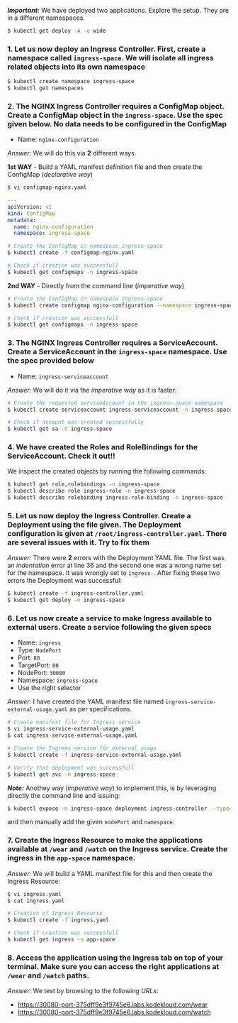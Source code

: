 ***Important:*** We have deployed two applications. Explore the setup. They are in a different namespaces.

```bash
$ kubectl get deploy -A -o wide
```

### 1. Let us now deploy an Ingress Controller. First, create a namespace called `ingress-space`. We will isolate all ingress related objects into its own namespace

```bash
$ kubectl create namespace ingress-space
$ kubectl get namespaces
```

### 2. The NGINX Ingress Controller requires a ConfigMap object. Create a ConfigMap object in the `ingress-space`. Use the spec given below. No data needs to be configured in the ConfigMap

- Name: `nginx-configuration`

*Answer:* We will do this via **2** different ways.

**1st WAY** - Build a YAML manifest definition file and then create the ConfigMap (*declarative way*)

```bash
$ vi configmap-nginx.yaml
```

```yaml
---
apiVersion: v1
kind: ConfigMap
metadata:
  name: nginx-configuration
  namespace: ingress-space
```

```bash
# Create the ConfigMap in namespace ingress-space
$ kubectl create -f configmap-nginx.yaml

# Check if creation was successfull
$ kubectl get configmaps -n ingress-space
```

**2nd WAY** - Directly from the command line (*imperative way*)

```bash
# Create the ConfigMap in namespace ingress-space
$ kubectl create configmap nginx-configuration --namespace ingress-space

# Check if creation was successfull
$ kubectl get configmaps -n ingress-space
```

### 3. The NGINX Ingress Controller requires a ServiceAccount. Create a ServiceAccount in the `ingress-space` namespace. Use the spec provided below

- Name: `ingress-serviceaccount`

*Answer:* We will do it via the *imperative way* as it is faster:

```bash
# Create the requested serviceAccount in the ingress-space namespace
$ kubectl create serviceaccount ingress-serviceaccount -n ingress-space

# Check if account was created successfully
$ kubectl get sa -n ingress-space
```

### 4. We have created the Roles and RoleBindings for the ServiceAccount. Check it out!!

We inspect the created objects by running the following commands:

```bash
$ kubectl get role,rolebindings -n ingress-space
$ kubectl describe role ingress-role -n ingress-space
$ kubectl describe rolebinding ingress-role-binding -n ingress-space
```

### 5. Let us now deploy the Ingress Controller. Create a Deployment using the file given. The Deployment configuration is given at `/root/ingress-controller.yaml`. There are several issues with it. Try to fix them

*Answer:* There were **2** errors with the Deployment YAML file. The first was an *indentation* error at line 36 and the second one was a wrong name set for the namespace. It was wrongly set to `ingress-`. After fixing these two errors the Deployment was successful:

```bash
$ kubectl create -f ingress-controller.yaml
$ kubectl get deploy -n ingress-space
```

### 6. Let us now create a service to make Ingress available to external users. Create a service following the given specs

- Name: `ingress`
- Type: `NodePort`
- Port: `80`
- TargetPort: `80`
- NodePort: `30080`
- Namespace: `ingress-space`
- Use the right selector

*Answer:* I have created the YAML manifest file named `ingress-service-external-usage.yaml` as per specifications.

```bash
# Create manifest file for Ingress service
$ vi ingress-service-external-usage.yaml
$ cat ingress-service-external-usage.yaml

# Create the Ingress service for external usage
$ kubectl create -f ingress-service-external-usage.yaml

# Verify that deployment was successfull
$ kubectl get svc -n ingress-space
```

***Note:*** Anothey way (*imperative way*) to implement this, is by leveraging directly the command line and issuing:

```bash
$ kubectl expose -n ingress-space deployment ingress-controller --type=NodePort --port=80 --name=ingress --dry-run=client -o yaml > ingress-service-external-usage.yaml
```

and then manually add the given `nodePort` and `namespace`.

### 7. Create the Ingress Resource to make the applications available at `/wear` and `/watch` on the Ingress service. Create the ingress in the `app-space` namespace.

*Answer:* We will build a YAML manifest file for this and then create the Ingress Resource:

```bash
$ vi ingress.yaml
$ cat ingress.yaml
```

```bash
# Creation of Ingress Resource
$ kubectl create -f ingress.yaml

# Check if creation was successfull
$ kubectl get ingress -n app-space
```

### 8. Access the application using the Ingress tab on top of your terminal. Make sure you can access the right applications at `/wear` and `/watch` paths.

*Answer:* We test by browsing to the following *URLs*:

- https://30080-port-375dff9e3f9745e6.labs.kodekloud.com/wear
- https://30080-port-375dff9e3f9745e6.labs.kodekloud.com/watch
